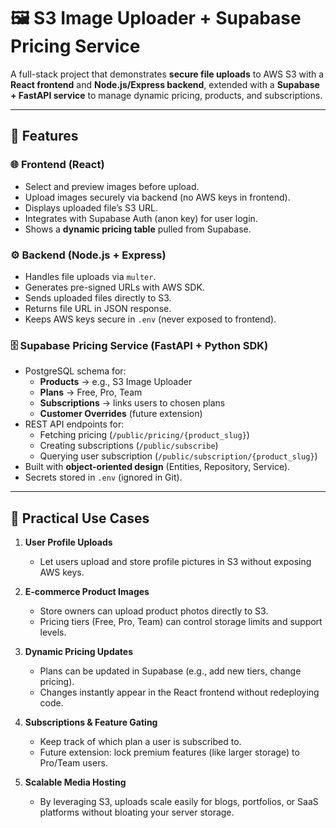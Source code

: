 # 🖼️ S3 Image Uploader + Supabase Pricing Service

A full-stack project that demonstrates **secure file uploads** to AWS S3 with a **React frontend** and **Node.js/Express backend**, extended with a **Supabase + FastAPI service** to manage dynamic pricing, products, and subscriptions.

---

## 🚀 Features

### 🌐 Frontend (React)
- Select and preview images before upload.
- Upload images securely via backend (no AWS keys in frontend).
- Displays uploaded file’s S3 URL.
- Integrates with Supabase Auth (anon key) for user login.
- Shows a **dynamic pricing table** pulled from Supabase.

### ⚙️ Backend (Node.js + Express)
- Handles file uploads via `multer`.
- Generates pre-signed URLs with AWS SDK.
- Sends uploaded files directly to S3.
- Returns file URL in JSON response.
- Keeps AWS keys secure in `.env` (never exposed to frontend).

### 🗄️ Supabase Pricing Service (FastAPI + Python SDK)
- PostgreSQL schema for:
  - **Products** → e.g., S3 Image Uploader
  - **Plans** → Free, Pro, Team
  - **Subscriptions** → links users to chosen plans
  - **Customer Overrides** (future extension)
- REST API endpoints for:
  - Fetching pricing (`/public/pricing/{product_slug}`)
  - Creating subscriptions (`/public/subscribe`)
  - Querying user subscription (`/public/subscription/{product_slug}`)
- Built with **object-oriented design** (Entities, Repository, Service).
- Secrets stored in `.env` (ignored in Git).

---

## 🧩 Practical Use Cases

1. **User Profile Uploads**  
   - Let users upload and store profile pictures in S3 without exposing AWS keys.  

2. **E-commerce Product Images**  
   - Store owners can upload product photos directly to S3.  
   - Pricing tiers (Free, Pro, Team) can control storage limits and support levels.  

3. **Dynamic Pricing Updates**  
   - Plans can be updated in Supabase (e.g., add new tiers, change pricing).  
   - Changes instantly appear in the React frontend without redeploying code.  

4. **Subscriptions & Feature Gating**  
   - Keep track of which plan a user is subscribed to.  
   - Future extension: lock premium features (like larger storage) to Pro/Team users.  

5. **Scalable Media Hosting**  
   - By leveraging S3, uploads scale easily for blogs, portfolios, or SaaS platforms without bloating your server storage.
